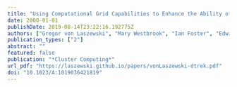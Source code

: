 ```yaml
---
title: "Using Computational Grid Capabilities to Enhance the Ability of an X-Ray Source for Structural Biology"
date: 2000-01-01
publishDate: 2019-08-14T23:22:16.192775Z
authors: ["Gregor von Laszewski", "Mary Westbrook", "Ian Foster", "Edwin Westbrook", "Craig Barnes"]
publication_types: ["2"]
abstract: ""
featured: false
publication: "*Cluster Computing*"
url_pdf: "https://laszewski.github.io/papers/vonLaszewski-dtrek.pdf"
doi: "10.1023/A:1019036421819"
---
```


